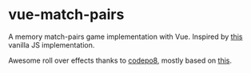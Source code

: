 # vue-match-pairs

A memory match-pairs game implementation with Vue. Inspired by
[this](http://www.kielack.com/games/memory.php) vanilla JS implementation.

Awesome roll over effects thanks to [codepo8](https://github.com/codepo8),
mostly based on [this](http://thewebrocks.com/demos/cuberollovers/).
